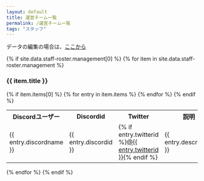 ```yaml
---
layout: default
title: 運営チーム一覧
permalink: /運営チーム一覧
tags: "スタッフ"
---
```


データの編集の場合は、[ここから](https://github.com/zatsukomu/zatsukomu.tk/blob/master/docs/_data/staff-roster.yml)

{% if site.data.staff-roster.management[0] %}
  {% for item in site.data.staff-roster.management %}
<h3>{{ item.title }}</h3>
      {% if item.items[0] %}
<table>
  <tbody><tr>
    <th>Discordユーザー</th>
    <th>Discordid</th>
    <th>Twitter</th>
    <th>説明</th>
  </tr>
          {% for entry in item.items %}
  <tr>
    <td>{{ entry.discordname }}</td>
    <td>{{ entry.discordid }}</td>
    <td>{% if entry.twitterid %}<a href="https://twitter.com/{{ entry.twitterid }}" title="{{ entry.twitterid }}">@{{ entry.twitterid }}</a>{% endif %}</td>
    <td>{{ entry.description }}</td>
  </tr>
          {% endfor %}
      {% endif %}
      </tbody></table>
    {% endfor %}
{% endif %}



